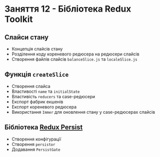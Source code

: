 # Заняття 12 - Бібліотека Redux Toolkit

## Слайси стану

- Концепція слайсів стану
- Розділення коду кореневого редюсера на редюсери слайсів
- Створення файлів слайсів `balanceSlice.js` та `localeSlice.js`

## Функція `createSlice`

- Створення слайса
- Властивості `name` та `initialState`
- Властивість `reducers` та case-редюсери
- Експорт фабрик екшенів
- Експорт кореневого редюсера
- Використання `Immer` для оновлення стану у case-редюсерах слайсів

## Бібліотека [Redux Persist](https://www.npmjs.com/package/redux-persist)

- Створення конфігурації
- Створення `persistor`
- Додавання `PersistGate`

